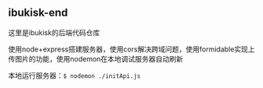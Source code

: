 ## ibukisk-end

这里是ibukisk的后端代码仓库

使用node+express搭建服务器，使用cors解决跨域问题，使用formidable实现上传图片的功能，使用nodemon在本地调试服务器自动刷新

本地运行服务器：`$ nodemon ./initApi.js`
